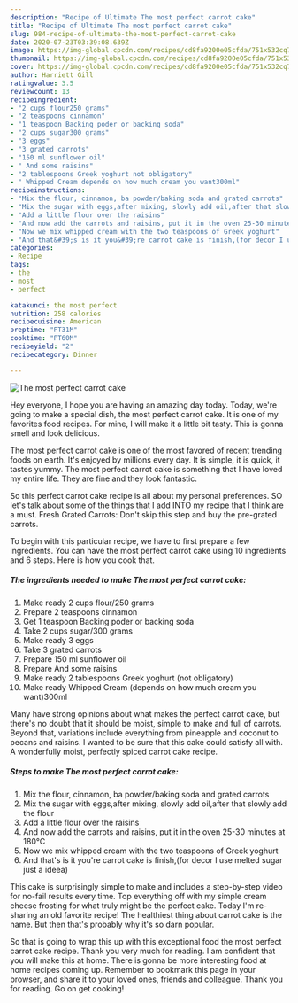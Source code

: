 ```yaml
---
description: "Recipe of Ultimate The most perfect carrot cake"
title: "Recipe of Ultimate The most perfect carrot cake"
slug: 984-recipe-of-ultimate-the-most-perfect-carrot-cake
date: 2020-07-23T03:39:08.639Z
image: https://img-global.cpcdn.com/recipes/cd8fa9200e05cfda/751x532cq70/the-most-perfect-carrot-cake-recipe-main-photo.jpg
thumbnail: https://img-global.cpcdn.com/recipes/cd8fa9200e05cfda/751x532cq70/the-most-perfect-carrot-cake-recipe-main-photo.jpg
cover: https://img-global.cpcdn.com/recipes/cd8fa9200e05cfda/751x532cq70/the-most-perfect-carrot-cake-recipe-main-photo.jpg
author: Harriett Gill
ratingvalue: 3.5
reviewcount: 13
recipeingredient:
- "2 cups flour250 grams"
- "2 teaspoons cinnamon"
- "1 teaspoon Backing poder or backing soda"
- "2 cups sugar300 grams"
- "3 eggs"
- "3 grated carrots"
- "150 ml sunflower oil"
- " And some raisins"
- "2 tablespoons Greek yoghurt not obligatory"
- " Whipped Cream depends on how much cream you want300ml"
recipeinstructions:
- "Mix the flour, cinnamon, ba powder/baking soda and grated carrots"
- "Mix the sugar with eggs,after mixing, slowly add oil,after that slowly add the flour"
- "Add a little flour over the raisins"
- "And now add the carrots and raisins, put it in the oven 25-30 minutes at 180°C"
- "Now we mix whipped cream with the two teaspoons of Greek yoghurt"
- "And that&#39;s is it you&#39;re carrot cake is finish,(for decor I use melted sugar just a ideea)"
categories:
- Recipe
tags:
- the
- most
- perfect

katakunci: the most perfect 
nutrition: 258 calories
recipecuisine: American
preptime: "PT31M"
cooktime: "PT60M"
recipeyield: "2"
recipecategory: Dinner

---
```



![The most perfect carrot cake](https://img-global.cpcdn.com/recipes/cd8fa9200e05cfda/751x532cq70/the-most-perfect-carrot-cake-recipe-main-photo.jpg)

Hey everyone, I hope you are having an amazing day today. Today, we're going to make a special dish, the most perfect carrot cake. It is one of my favorites food recipes. For mine, I will make it a little bit tasty. This is gonna smell and look delicious.

The most perfect carrot cake is one of the most favored of recent trending foods on earth. It's enjoyed by millions every day. It is simple, it is quick, it tastes yummy. The most perfect carrot cake is something that I have loved my entire life. They are fine and they look fantastic.

So this perfect carrot cake recipe is all about my personal preferences. SO let&#39;s talk about some of the things that I add INTO my recipe that I think are a must. Fresh Grated Carrots: Don&#39;t skip this step and buy the pre-grated carrots.


To begin with this particular recipe, we have to first prepare a few ingredients. You can have the most perfect carrot cake using 10 ingredients and 6 steps. Here is how you cook that.

<!--inarticleads1-->

##### The ingredients needed to make The most perfect carrot cake:

1. Make ready 2 cups flour/250 grams
1. Prepare 2 teaspoons cinnamon
1. Get 1 teaspoon Backing poder or backing soda
1. Take 2 cups sugar/300 grams
1. Make ready 3 eggs
1. Take 3 grated carrots
1. Prepare 150 ml sunflower oil
1. Prepare  And some raisins
1. Make ready 2 tablespoons Greek yoghurt (not obligatory)
1. Make ready  Whipped Cream (depends on how much cream you want)300ml


Many have strong opinions about what makes the perfect carrot cake, but there&#39;s no doubt that it should be moist, simple to make and full of carrots. Beyond that, variations include everything from pineapple and coconut to pecans and raisins. I wanted to be sure that this cake could satisfy all with. A wonderfully moist, perfectly spiced carrot cake recipe. 

<!--inarticleads2-->

##### Steps to make The most perfect carrot cake:

1. Mix the flour, cinnamon, ba powder/baking soda and grated carrots
1. Mix the sugar with eggs,after mixing, slowly add oil,after that slowly add the flour
1. Add a little flour over the raisins
1. And now add the carrots and raisins, put it in the oven 25-30 minutes at 180°C
1. Now we mix whipped cream with the two teaspoons of Greek yoghurt
1. And that&#39;s is it you&#39;re carrot cake is finish,(for decor I use melted sugar just a ideea)


This cake is surprisingly simple to make and includes a step-by-step video for no-fail results every time. Top everything off with my simple cream cheese frosting for what truly might be the perfect cake. Today I&#39;m re-sharing an old favorite recipe! The healthiest thing about carrot cake is the name. But then that&#39;s probably why it&#39;s so darn popular. 

So that is going to wrap this up with this exceptional food the most perfect carrot cake recipe. Thank you very much for reading. I am confident that you will make this at home. There is gonna be more interesting food at home recipes coming up. Remember to bookmark this page in your browser, and share it to your loved ones, friends and colleague. Thank you for reading. Go on get cooking!

